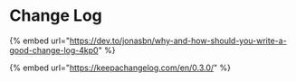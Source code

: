 # Change Log

{% embed url="https://dev.to/jonasbn/why-and-how-should-you-write-a-good-change-log-4kp0" %}

{% embed url="https://keepachangelog.com/en/0.3.0/" %}



